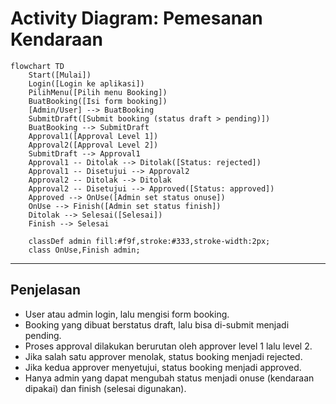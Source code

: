 # Activity Diagram: Pemesanan Kendaraan

```mermaid
flowchart TD
    Start([Mulai])
    Login([Login ke aplikasi])
    PilihMenu([Pilih menu Booking])
    BuatBooking([Isi form booking])
    [Admin/User] --> BuatBooking
    SubmitDraft([Submit booking (status draft > pending)])
    BuatBooking --> SubmitDraft
    Approval1([Approval Level 1])
    Approval2([Approval Level 2])
    SubmitDraft --> Approval1
    Approval1 -- Ditolak --> Ditolak([Status: rejected])
    Approval1 -- Disetujui --> Approval2
    Approval2 -- Ditolak --> Ditolak
    Approval2 -- Disetujui --> Approved([Status: approved])
    Approved --> OnUse([Admin set status onuse])
    OnUse --> Finish([Admin set status finish])
    Ditolak --> Selesai([Selesai])
    Finish --> Selesai

    classDef admin fill:#f9f,stroke:#333,stroke-width:2px;
    class OnUse,Finish admin;
```

---

## Penjelasan
- User atau admin login, lalu mengisi form booking.
- Booking yang dibuat berstatus draft, lalu bisa di-submit menjadi pending.
- Proses approval dilakukan berurutan oleh approver level 1 lalu level 2.
- Jika salah satu approver menolak, status booking menjadi rejected.
- Jika kedua approver menyetujui, status booking menjadi approved.
- Hanya admin yang dapat mengubah status menjadi onuse (kendaraan dipakai) dan finish (selesai digunakan). 
